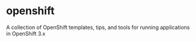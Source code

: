 # openshift
A collection of OpenShift templates, tips, and tools for running applications in OpenShift 3.x
